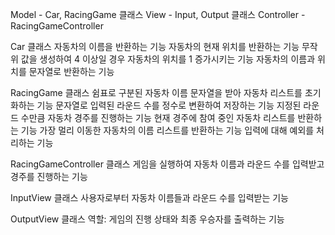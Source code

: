 
Model - Car, RacingGame 클래스
View - Input, Output 클래스
Controller - RacingGameController

Car 클래스
자동차의 이름을 반환하는 기능
자동차의 현재 위치를 반환하는 기능
무작위 값을 생성하여 4 이상일 경우 자동차의 위치를 1 증가시키는 기능
자동차의 이름과 위치를 문자열로 반환하는 기능

RacingGame 클래스
쉼표로 구분된 자동차 이름 문자열을 받아 자동차 리스트를 초기화하는 기능
문자열로 입력된 라운드 수를 정수로 변환하여 저장하는 기능
지정된 라운드 수만큼 자동차 경주를 진행하는 기능
현재 경주에 참여 중인 자동차 리스트를 반환하는 기능
가장 멀리 이동한 자동차의 이름 리스트를 반환하는 기능
입력에 대해 예외를 처리하는 기능

RacingGameController 클래스
게임을 실행하여 자동차 이름과 라운드 수를 입력받고 경주를 진행하는 기능

InputView 클래스
사용자로부터 자동차 이름들과 라운드 수를 입력받는 기능

OutputView 클래스
역할: 게임의 진행 상태와 최종 우승자를 출력하는 기능